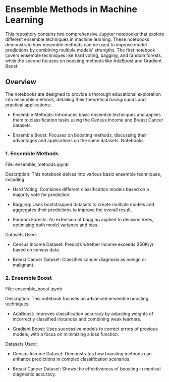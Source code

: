 # Ensemble Methods in Machine Learning
This repository contains two comprehensive Jupyter notebooks that explore different ensemble techniques in machine learning. These notebooks demonstrate how ensemble methods can be used to improve model predictions by combining multiple models' strengths. The first notebook covers ensemble techniques like hard voting, bagging, and random forests, while the second focuses on boosting methods like AdaBoost and Gradient Boost.

## Overview
The notebooks are designed to provide a thorough educational exploration into ensemble methods, detailing their theoretical backgrounds and practical applications:

- Ensemble Methods: Introduces basic ensemble techniques and applies them to classification tasks using the Census Income and Breast Cancer datasets.

- Ensemble Boost: Focuses on boosting methods, discussing their advantages and applications on the same datasets.
Notebooks

### 1. Ensemble Methods
File: ensemble_methods.ipynb

Description:
This notebook delves into various basic ensemble techniques, including:

- Hard Voting: Combines different classification models based on a majority vote for prediction.

- Bagging: Uses bootstrapped datasets to create multiple models and aggregates their predictions to improve the overall result.

- Random Forests: An extension of bagging applied to decision trees, optimizing both model variance and bias.

Datasets Used:
- Census Income Dataset: Predicts whether income exceeds $50K/yr based on census data.

- Breast Cancer Dataset: Classifies cancer diagnosis as benign or malignant.

### 2. Ensemble Boost
File: ensemble_boost.ipynb

Description:
This notebook focuses on advanced ensemble boosting techniques:

- AdaBoost: Improves classification accuracy by adjusting weights of incorrectly classified instances and combining weak learners.

- Gradient Boost: Uses successive models to correct errors of previous models, with a focus on minimizing a loss function.

Datasets Used:
- Census Income Dataset: Demonstrates how boosting methods can enhance predictions in complex classification scenarios.

- Breast Cancer Dataset: Shows the effectiveness of boosting in medical diagnostic accuracy.